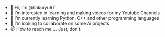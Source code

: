- 👋 Hi, I’m @hakuryu97
- 👀 I’m interested in learning and making videos for my Youtube Channels
- 🌱 I’m currently learning Python, C++ and other programming languages
- 💞️ I’m looking to collaborate on some Ai projects
- 📫 How to reach me ... Just, don't. 

<!---
hakuryu97/hakuryu97 is a ✨ special ✨ repository because its `README.md` (this file) appears on your GitHub profile.
You can click the Preview link to take a look at your changes.
--->
